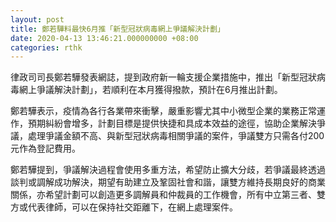 ```yaml
---
layout: post
title: 鄭若驊料最快6月推「新型冠狀病毒網上爭議解決計劃」
date: 2020-04-13 13:46:21.000000000 +08:00
categories: rthk
---
```


律政司司長鄭若驊發表網誌，提到政府新一輪支援企業措施中，推出「新型冠狀病毒網上爭議解決計劃」，若順利在本月獲得撥款，預計在6月推出計劃。

鄭若驊表示，疫情為各行各業帶來衝擊，嚴重影響尤其中小微型企業的業務正常運作，預期糾紛會增多，計劃目標是提供快捷和具成本效益的途徑，協助企業解決爭議，處理爭議金額不高、與新型冠狀病毒相關爭議的案件，爭議雙方只需各付200元作為登記費用。

鄭若驊提到，爭議解決過程會使用多重方法，希望防止擴大分歧，若爭議最終透過談判或調解成功解決，期望有助建立及鞏固社會和諧，讓雙方維持長期良好的商業關係，亦希望計劃可以創造更多調解員和仲裁員的工作機會，所有中立第三者、雙方或代表律師，可以在保持社交距離下，在網上處理案件。
